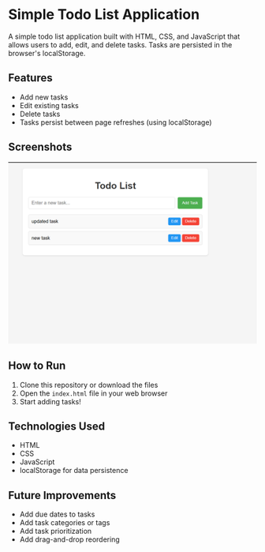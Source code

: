 # Simple Todo List Application

A simple todo list application built with HTML, CSS, and JavaScript that allows users to add, edit, and delete tasks. Tasks are persisted in the browser's localStorage.

## Features

- Add new tasks
- Edit existing tasks
- Delete tasks
- Tasks persist between page refreshes (using localStorage)

## Screenshots
![screenshot of to do app](image-1.png)
## How to Run

1. Clone this repository or download the files
2. Open the `index.html` file in your web browser
3. Start adding tasks!

## Technologies Used

- HTML
- CSS
- JavaScript
- localStorage for data persistence

## Future Improvements

- Add due dates to tasks
- Add task categories or tags
- Add task prioritization
- Add drag-and-drop reordering